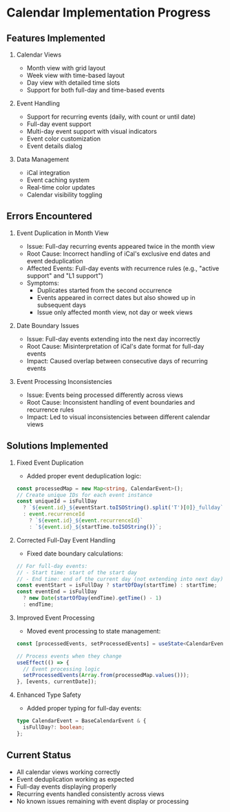 # Calendar Implementation Progress

## Features Implemented

1. Calendar Views
   - Month view with grid layout
   - Week view with time-based layout
   - Day view with detailed time slots
   - Support for both full-day and time-based events

2. Event Handling
   - Support for recurring events (daily, with count or until date)
   - Full-day event support
   - Multi-day event support with visual indicators
   - Event color customization
   - Event details dialog

3. Data Management
   - iCal integration
   - Event caching system
   - Real-time color updates
   - Calendar visibility toggling

## Errors Encountered

1. Event Duplication in Month View
   - Issue: Full-day recurring events appeared twice in the month view
   - Root Cause: Incorrect handling of iCal's exclusive end dates and event deduplication
   - Affected Events: Full-day events with recurrence rules (e.g., "active support" and "L1 support")
   - Symptoms:
     - Duplicates started from the second occurrence
     - Events appeared in correct dates but also showed up in subsequent days
     - Issue only affected month view, not day or week views

2. Date Boundary Issues
   - Issue: Full-day events extending into the next day incorrectly
   - Root Cause: Misinterpretation of iCal's date format for full-day events
   - Impact: Caused overlap between consecutive days of recurring events

3. Event Processing Inconsistencies
   - Issue: Events being processed differently across views
   - Root Cause: Inconsistent handling of event boundaries and recurrence rules
   - Impact: Led to visual inconsistencies between different calendar views

## Solutions Implemented

1. Fixed Event Duplication
   - Added proper event deduplication logic:
   ```typescript
   const processedMap = new Map<string, CalendarEvent>();
   // Create unique IDs for each event instance
   const uniqueId = isFullDay
     ? `${event.id}_${eventStart.toISOString().split('T')[0]}_fullday`
     : event.recurrenceId 
       ? `${event.id}_${event.recurrenceId}`
       : `${event.id}_${startTime.toISOString()}`;
   ```

2. Corrected Full-Day Event Handling
   - Fixed date boundary calculations:
   ```typescript
   // For full-day events:
   // - Start time: start of the start day
   // - End time: end of the current day (not extending into next day)
   const eventStart = isFullDay ? startOfDay(startTime) : startTime;
   const eventEnd = isFullDay 
     ? new Date(startOfDay(endTime).getTime() - 1)
     : endTime;
   ```

3. Improved Event Processing
   - Moved event processing to state management:
   ```typescript
   const [processedEvents, setProcessedEvents] = useState<CalendarEvent[]>([]);
   
   // Process events when they change
   useEffect(() => {
     // Event processing logic
     setProcessedEvents(Array.from(processedMap.values()));
   }, [events, currentDate]);
   ```

4. Enhanced Type Safety
   - Added proper typing for full-day events:
   ```typescript
   type CalendarEvent = BaseCalendarEvent & {
     isFullDay?: boolean;
   };
   ```

## Current Status
- All calendar views working correctly
- Event deduplication working as expected
- Full-day events displaying properly
- Recurring events handled consistently across views
- No known issues remaining with event display or processing
